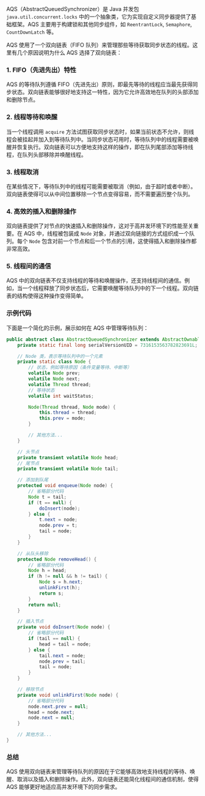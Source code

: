 AQS（AbstractQueuedSynchronizer）是 Java 并发包 `java.util.concurrent.locks` 中的一个抽象类，它为实现自定义同步器提供了基础框架。AQS 主要用于构建锁和其他同步组件，如 `ReentrantLock`, `Semaphore`, `CountDownLatch` 等。

AQS 使用了一个双向链表（FIFO 队列）来管理那些等待获取同步状态的线程。这里有几个原因说明为什么 AQS 选择了双向链表：

### 1. FIFO（先进先出）特性

AQS 的等待队列遵循 FIFO（先进先出）原则，即最先等待的线程应当最先获得同步状态。双向链表能够很好地支持这一特性，因为它允许高效地在队列的头部添加和删除节点。

### 2. 线程等待和唤醒

当一个线程调用 `acquire` 方法试图获取同步状态时，如果当前状态不允许，则线程会被挂起并加入到等待队列中。当同步状态可用时，等待队列中的线程需要被唤醒并恢复执行。双向链表可以方便地支持这样的操作，即在队列尾部添加等待线程，在队列头部移除并唤醒线程。

### 3. 线程取消

在某些情况下，等待队列中的线程可能需要被取消（例如，由于超时或者中断）。双向链表使得可以从中间位置移除一个节点变得容易，而不需要遍历整个队列。

### 4. 高效的插入和删除操作

双向链表提供了对节点的快速插入和删除操作，这对于高并发环境下的性能至关重要。在 AQS 中，线程被包装成 `Node` 对象，并通过双向链接的方式组织成一个队列。每个 `Node` 包含对前一个节点和后一个节点的引用，这使得插入和删除操作都非常高效。

### 5. 线程间的通信

AQS 中的双向链表不仅支持线程的等待和唤醒操作，还支持线程间的通信。例如，当一个线程释放了同步状态后，它需要唤醒等待队列中的下一个线程。双向链表的结构使得这种操作变得简单。

### 示例代码

下面是一个简化的示例，展示如何在 AQS 中管理等待队列：

```java
public abstract class AbstractQueuedSynchronizer extends AbstractOwnableSynchronizer {
    private static final long serialVersionUID = 7316153563782823691L;

    // Node 类，表示等待队列中的一个元素
    private static class Node {
        // 状态，例如等待原因（条件变量等待、中断等）
        volatile Node prev;
        volatile Node next;
        volatile Thread thread;
        // 等待状态
        volatile int waitStatus;

        Node(Thread thread, Node mode) {
            this.thread = thread;
            this.prev = mode;
        }

        // 其他方法...
    }

    // 头节点
    private transient volatile Node head;
    // 尾节点
    private transient volatile Node tail;

    // 添加到队尾
    protected void enqueue(Node node) {
        // 省略部分代码
        Node t = tail;
        if (t == null) {
            doInsert(node);
        } else {
            t.next = node;
            node.prev = t;
            tail = node;
        }
    }

    // 从队头移除
    protected Node removeHead() {
        // 省略部分代码
        Node h = head;
        if (h != null && h != tail) {
            Node s = h.next;
            unlinkFirst(h);
            return s;
        }
        return null;
    }

    // 插入节点
    private void doInsert(Node node) {
        // 省略部分代码
        if (tail == null) {
            head = tail = node;
        } else {
            tail.next = node;
            node.prev = tail;
            tail = node;
        }
    }

    // 移除节点
    private void unlinkFirst(Node node) {
        // 省略部分代码
        node.next.prev = null;
        head = node.next;
        node.next = null;
    }

    // 其他方法...
}
```

### 总结

AQS 使用双向链表来管理等待队列的原因在于它能够高效地支持线程的等待、唤醒、取消以及插入和删除操作。此外，双向链表还能简化线程间的通信机制，使得 AQS 能够更好地适应高并发环境下的同步需求。